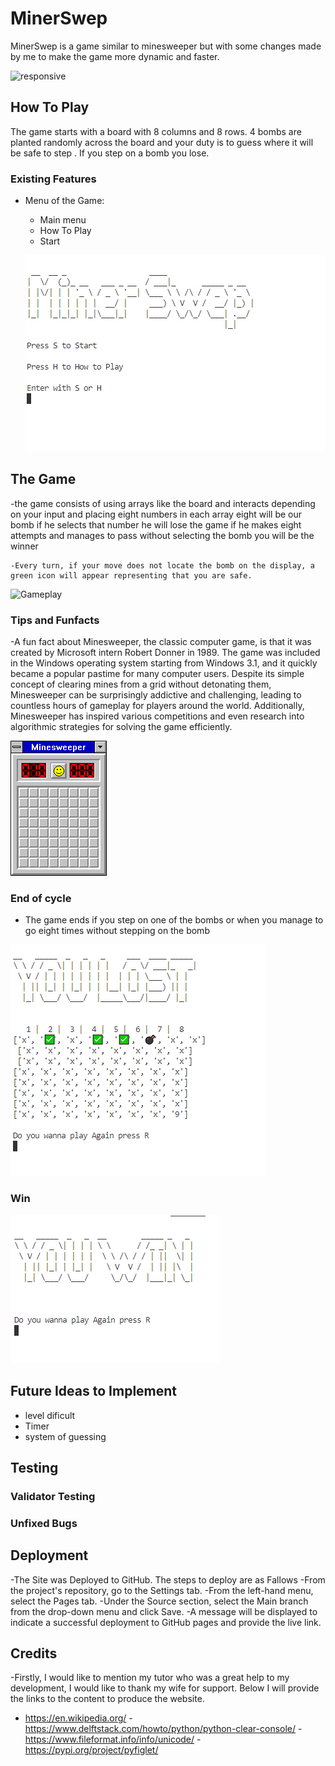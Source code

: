 # MinerSwep
 
MinerSwep is a game similar to minesweeper but with some changes made by me to make the game more dynamic and faster.

![responsive]()

## How To Play

 The game starts with a board with 8 columns and 8 rows. 4 bombs are planted randomly across the board and your duty is to guess where it will be safe to step . If you step on a bomb you lose.

### Existing Features
  
- Menu of the Game:
  - Main menu
  - How To Play
  - Start

  ![Main Menu](https://github.com/dhardi/minerswep/blob/main/assets/images/menu_game.PNG)

## The Game 
 -the game consists of using arrays like the board and interacts depending on your input and placing eight numbers in each array eight will be our bomb if he selects that number he will lose the game if he makes eight attempts and manages to pass without selecting the bomb you will be the winner
   
    -Every turn, if your move does not locate the bomb on the display, a green icon will appear representing that you are safe.
  ![Gameplay]()






### Tips and Funfacts
  -A fun fact about Minesweeper, the classic computer game, is that it was created by Microsoft intern Robert Donner in 1989. The game was included in the Windows operating system starting from Windows 3.1, and it quickly became a popular pastime for many computer users. Despite its simple concept of clearing mines from a grid without detonating them, Minesweeper can be surprisingly addictive and challenging, leading to countless hours of gameplay for players around the world. Additionally, Minesweeper has inspired various competitions and even research into algorithmic strategies for solving the game efficiently.

 ![originalgame](https://github.com/dhardi/minerswep/blob/main/assets/images/minesweeper.png)

 ### End of cycle
   - The game ends if you step on one of the bombs or when you manage to go eight times without stepping on the bomb

  ![lost](https://github.com/dhardi/minerswep/blob/main/assets/images/lost.PNG)

  ### Win
   ![win](https://github.com/dhardi/minerswep/blob/main/assets/images/win.PNG)



## Future Ideas to Implement 

- level dificult 
- Timer
- system of guessing 
 

## Testing 



### Validator Testing 



### Unfixed Bugs




## Deployment 
-The Site was Deployed to GitHub. The steps to deploy are as Fallows
-From the project's repository, go to the Settings tab.
-From the left-hand menu, select the Pages tab.
-Under the Source section, select the Main branch from the drop-down menu and click Save.
-A message will be displayed to indicate a successful deployment to GitHub pages and provide the live link.


## Credits

 -Firstly, I would like to mention my tutor who was a great help to my development, I would like to thank my wife for support. Below I will provide the links to the content to produce the website.

  - https://en.wikipedia.org/
  -https://www.delftstack.com/howto/python/python-clear-console/
  -https://www.fileformat.info/info/unicode/
  -https://pypi.org/project/pyfiglet/